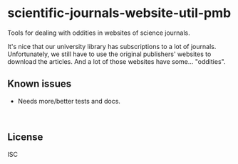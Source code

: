 ﻿
<!--#echo json="package.json" key="name" underline="=" -->
scientific-journals-website-util-pmb
====================================
<!--/#echo -->

<!--#echo json="package.json" key="description" -->
Tools for dealing with oddities in websites of science journals.
<!--/#echo -->


It's nice that our university library has subscriptions to a lot of journals.
Unfortunately, we still have to use the original publishers' websites to
download the articles. And a lot of those websites have some… "oddities".





<!--#toc stop="scan" -->



Known issues
------------

* Needs more/better tests and docs.




&nbsp;


License
-------
<!--#echo json="package.json" key=".license" -->
ISC
<!--/#echo -->
